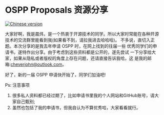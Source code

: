# OSPP Proposals 资源分享

[![Chinese version](http://cdn.mr8god.cn/img/chinese.svg)](README-zh.md)

大家好啊，我是晨炜，是一个热衷于开源技术的同学。所以大家时常能在各种开源 技术的交流群里能看到我(如果看不到，请拉我进去哈哈哈)。
不多说，直切入正题。本次分享的是我去年申请 OSPP 时，在网上找到的往届一些 优秀同学们的申请书，遂特作出分享。由于考虑到这些资料都是公开的，遂先尝试 一下分享给大家，如果从隐私或者版权的角度上存在问题，还请直接告诉我哈，这 是我的邮箱:cheverjohn@outlook.com。

好了，新的一届 OSPP 申请快开始了，同学们加油吧!

Ps: 注意事项

1. 很多私人资料都已经过期了，比如申请书里我的个人网站和GitHub账号，请大家自己甄别;
2. 虽然也包括了我的申请书，但我自认为不算优秀哈，大家看看就行。
